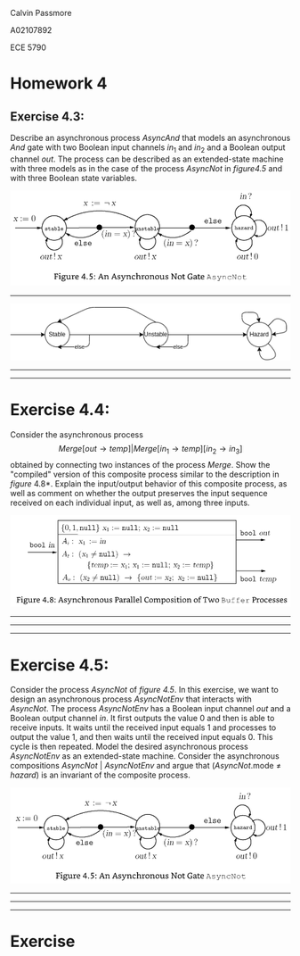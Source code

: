 Calvin Passmore

A02107892

ECE 5790

# Homework 4

## Exercise 4.3:
Describe an asynchronous process *AsyncAnd* that models an asynchronous *And* gate with two Boolean input channels $in_1$ and $in_2$ and a Boolean output channel $out$. The process can be described as an extended-state machine with three models as in the case of the process *AsyncNot* in *figure4.5* and with three Boolean state variables.

![figure4.5](./figure2.5.png)

---

![ex4.3](./ex4.3.drawio.png)

---
---

# Exercise 4.4:
Consider the asynchronous process
$$ Merge[out \rightarrow temp] | Merge[in_1 \rightarrow temp][in_2 \rightarrow in_3] $$
obtained by connecting two instances of the process *Merge*. Show the "compiled" version of this composite process similar to the description in _figure_ 4.8*. Explain the input/output behavior of this composite process, as well as comment on whether the output preserves the input sequence received on each individual input, as well as, among three inputs.

![figure4.8](./figure4.8.png)

---



---
---

# Exercise 4.5:
Consider the process *AsyncNot* of *figure 4.5*.
In this exercise, we want to design an asynchronous process *AsyncNotEnv* that interacts with *AsyncNot*.
The process *AsyncNotEnv* has a Boolean input channel *out* and a Boolean output channel *in*.
It first outputs the value 0 and then is able to receive inputs.
It waits until the received input equals 1 and processes to output the value 1, and then waits until the received input equals 0.
This cycle is then repeated.
Model the desired asynchronous process *AsyncNotEnv* as an extended-state machine.
Consider the asynchronous compositions *AsyncNot* | *AsyncNotEnv* and argue that (*AsyncNot*.mode $\neq$ *hazard*) is an invariant of the composite process.

![figure4.5](./figure4.5.png)

---



---
---

# Exercise
